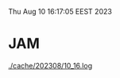 Thu Aug 10 16:17:05 EEST 2023
# JAM
<a href='./cache/202308/10_16.log'>./cache/202308/10_16.log</a>
